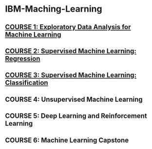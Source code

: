 # IBM-Maching-Learning

## [COURSE 1: Exploratory Data Analysis for Machine Learning](https://github.com/chongna95/IBM-Maching-Learning/tree/main/Course%201:%20Exploratory%20Data%20Analysis%20for%20Machine%20Learning)
## [COURSE 2: Supervised Machine Learning: Regression](https://github.com/chongna95/IBM-Maching-Learning/tree/main/Course%202:%20Supervised%20Machine%20Learning:%20Regression)
## [COURSE 3: Supervised Machine Learning: Classification](https://github.com/chongna95/IBM-Maching-Learning/tree/main/Course%203:%20Supervised%20Machine%20Learning:%20Classification)
## COURSE 4: Unsupervised Machine Learning
## COURSE 5: Deep Learning and Reinforcement Learning
## COURSE 6: Machine Learning Capstone
